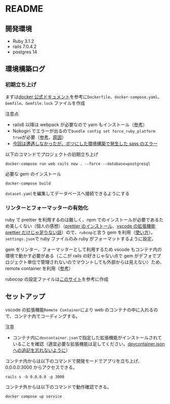 # README

## 開発環境

- Ruby 3.1.2
- rails 7.0.4.2
- postgres 14

## 環境構築ログ

### 初期立ち上げ

まずは[docker 公式ドキュメント](https://docs.docker.jp/compose/rails.html)を参考に`Dockerfile`、`docker-compose.yaml`、`Gemfile`、`Gemfile.lock` ファイルを作成

注意点

- rails6 以降は webpack が必要なので yarn もインストール（[参考](https://qiita.com/NaokiIshimura/items/8203f74f8dfd5f6b87a0)）
- Nokogiri でエラーが出るので`bundle config set force_ruby_platform true`が必要（[参考](https://qiita.com/ohakutsu/items/4d14bee46da26f55a9be)、[原因](https://matsu.teraren.com/blog/2022/04/26/docker-m1-arm-glibc-error-on-nokogiri/)）
- [今回は遭遇しなかったが、ボツにした環境構築で発生した sass のエラー](https://qiita.com/tochisuke221/items/e50103275906c5a0ddf3)

以下のコマンドでプロジェクトの初期立ち上げ

```
docker-compose run web rails new . --force --database=postgresql
```

必要な gem のインストール

```
docker-compose build
```

`dataset.yaml`を編集してデータベースへ接続できるようにする

### リンターとフォーマッターの有効化

ruby で prettier を利用するのは難しく、npm でのインストールが必要であるため美しくない（個人の感想）（[prettier のインストール](https://questbeat.hatenablog.jp/entry/2021/03/03/132127)、[vscode の拡張機能 prettier だけじゃ足りない話](https://geniusium.hatenablog.com/entry/2021/03/13/074033)）ので、`rubcop`と言う gem を利用（[使い方](https://marketplace.visualstudio.com/items?itemName=rebornix.Ruby)）。`settings.json`で ruby ファイルのみ ruby がフォーマットするように設定。

gem をリンター、フォーマッターとして利用するため vscode もコンテナ内の環境で動かす必要がある（ここが rails の好きじゃない点で gem がデフォでプロジェクト単位で管理されないのでマウントしても外部からは見えない）ため、remote container を利用（[参考](https://qiita.com/jjjkkkjjj/items/3b111e4768e740c5cd24)）

rubocop の設定ファイルは[このサイト](https://zenn.dev/noraworld/articles/vscode-rubocop)を参考に作成

## セットアップ

vscode の拡張機能`Remote Container`により web のコンテナの中に入れるので、コンテナ内でコーディングする。

注意

- コンテナ内に`devcontainer.json`で指定した拡張機能がインストールされていることを確認（適宜必要な拡張機能は足してください。[devcontainer.json への追記を忘れないように](devcontainer.json)）

コンテナ内からは以下のコマンドで開発モードでアプリを立ち上げ、0.0.0.0:3000 からアクセスできる。

```
rails s -b 0.0.0.0 -p 3000
```

コンテナ外からは以下のコマンドで動作確認できる。

```
docker compose up service
```

<!-- - System dependencies

- Configuration

- Database creation

- Database initialization

- How to run the test suite

- Services (job queues, cache servers, search engines, etc.)

- Deployment instructions

- ... -->
